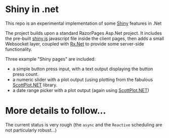 # Shiny in .net

This repo is an experimental implementation of some [Shiny](https://shiny.rstudio.com/) features in .Net 

The project builds upon a standard RazorPages Asp.Net project. It includes the pre-built [shiny.js](https://github.com/rstudio/shiny/blob/main/inst/www/shared/shiny.js) javascript file inside the client pages, then adds a small Websocket layer, coupled with [Rx.Net](https://github.com/dotnet/reactive) to provide some server-side functionality.

Three example "Shiny pages" are included:

- a simple button press input, with a text output displaying the button press count.
- a numeric slider with a plot output (using plotting from the fabulous [ScottPlot.NET](https://scottplot.net/) library.
- a date range picker with a plot output (again using [ScottPlot.NET](https://scottplot.net/)) 

# More details to follow...

The current status is very rough (the `async` and the `Reactive` scheduling are not particularly robust...)

